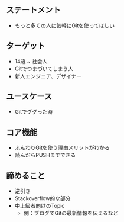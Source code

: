 ## ステートメント
- もっと多くの人に気軽にGitを使ってほしい

## ターゲット
- 14歳 ~ 社会人
- Gitでつまづいてしまう人
- 新人エンジニア、デザイナー

## ユースケース
- Gitでググった時

## コア機能
- ふんわりGitを使う理由メリットがわかる
- 読んだらPUSHまでできる

## 諦めること
- 逆引き
- Stackoverflow的な部分
- 中上級者向けのTopic
  - 例：ブログでGitの最新情報を伝えるなど
